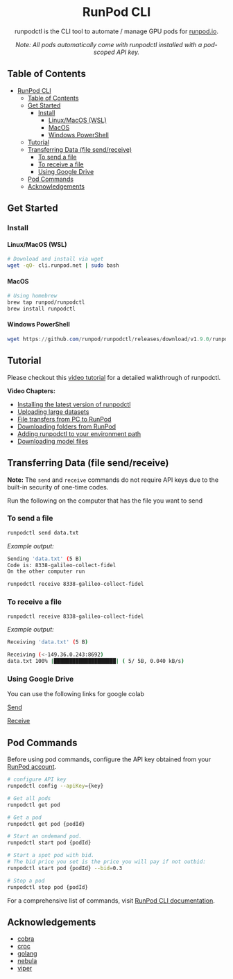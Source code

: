 <div align="center">

# RunPod CLI

runpodctl is the CLI tool to automate / manage GPU pods for [runpod.io](https://runpod.io).

*Note: All pods automatically come with runpodctl installed with a pod-scoped API key.*

</div>

## Table of Contents

- [RunPod CLI](#runpod-cli)
  - [Table of Contents](#table-of-contents)
  - [Get Started](#get-started)
    - [Install](#install)
      - [Linux/MacOS (WSL)](#linuxmacos-wsl)
      - [MacOS](#macos)
      - [Windows PowerShell](#windows-powershell)
  - [Tutorial](#tutorial)
  - [Transferring Data (file send/receive)](#transferring-data-file-sendreceive)
    - [To send a file](#to-send-a-file)
    - [To receive a file](#to-receive-a-file)
    - [Using Google Drive](#using-google-drive)
  - [Pod Commands](#pod-commands)
  - [Acknowledgements](#acknowledgements)

## Get Started

### Install

#### Linux/MacOS (WSL)

```bash
# Download and install via wget
wget -qO- cli.runpod.net | sudo bash
```

#### MacOS

```bash
# Using homebrew
brew tap runpod/runpodctl
brew install runpodctl
```

#### Windows PowerShell

```powershell
wget https://github.com/runpod/runpodctl/releases/download/v1.9.0/runpodctl-windows-amd64.exe -O runpodctl.exe
```

## Tutorial

Please checkout this [video tutorial](https://www.youtube.com/watch?v=QN1vdGhjcRc) for a detailed walkthrough of runpodctl.

**Video Chapters:**

- [Installing the latest version of runpodctl](https://www.youtube.com/watch?v=QN1vdGhjcRc&t=1384s)
- [Uploading large datasets](https://www.youtube.com/watch?v=QN1vdGhjcRc&t=2068s)
- [File transfers from PC to RunPod](https://www.youtube.com/watch?v=QN1vdGhjcRc&t=2106s)
- [Downloading folders from RunPod](https://www.youtube.com/watch?v=QN1vdGhjcRc&t=2549s)
- [Adding runpodctl to your environment path](https://www.youtube.com/watch?v=QN1vdGhjcRc&t=2589s)
- [Downloading model files](https://www.youtube.com/watch?v=QN1vdGhjcRc&t=4871s)

## Transferring Data (file send/receive)

**Note:** The `send` and `receive` commands do not require API keys due to the built-in security of one-time codes.

Run the following on the computer that has the file you want to send

### To send a file

```bash
runpodctl send data.txt
```

*Example output:*

 ```bash
Sending 'data.txt' (5 B)
Code is: 8338-galileo-collect-fidel
On the other computer run

runpodctl receive 8338-galileo-collect-fidel
```

### To receive a file

```bash
runpodctl receive 8338-galileo-collect-fidel
```

*Example output:*

```bash
Receiving 'data.txt' (5 B)

Receiving (<-149.36.0.243:8692)
data.txt 100% |████████████████████| ( 5/ 5B, 0.040 kB/s)
```

### Using Google Drive

You can use the following links for google colab

[Send](https://colab.research.google.com/drive/1UaODD9iGswnKF7SZfsvwHDGWWwLziOsr#scrollTo=2nlcIAY3gGLt)

[Receive](https://colab.research.google.com/drive/1ot8pODgystx1D6_zvsALDSvjACBF1cj6#scrollTo=RF1bMqhBOpSZ)

## Pod Commands

Before using pod commands, configure the API key obtained from your [RunPod account](https://runpod.io/console/user/settings).

```bash
# configure API key
runpodctl config --apiKey={key}

# Get all pods
runpodctl get pod

# Get a pod
runpodctl get pod {podId}

# Start an ondemand pod.
runpodctl start pod {podId}

# Start a spot pod with bid.
# The bid price you set is the price you will pay if not outbid:
runpodctl start pod {podId} --bid=0.3

# Stop a pod
runpodctl stop pod {podId}
```

For a comprehensive list of commands, visit [RunPod CLI documentation](doc/runpod.md).

## Acknowledgements

- [cobra](https://github.com/spf13/cobra)
- [croc](https://github.com/schollz/croc)
- [golang](https://go.dev/)
- [nebula](https://github.com/slackhq/nebula)
- [viper](https://github.com/spf13/viper)
